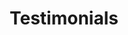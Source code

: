 ---
layout: testimonial
title: Testimonials
permalink: "/testimonials/"
testimonials:
 - content: A wonderful representation of the greatest story ever told. May you attract people to the kingdom with this formidable story.
   name: Somerset, MB
 - content: Very well done. The background scenes are very well thought out and acted. Thanks for sharing the story of Jesus! Thanks for your commitment.
   name: Crystal City, MB
 - content: Beautiful set, love the animals! Excellent Jesus and actors!
   name: Winnipeg, MB
 - content: I have never seen anything like it! Was amazing! Good job everyone.
   name: La Crete, Alberta
 - content: Product One
   name: Value
 - content: Truly a world class performance.
   name: Winnipeg, MB
 - content: Beautiful production, enjoyed it tremendously. Will certainly recommend it to our friends.
   name: Balmoral, MB
 - content: It was wonderful, I felt the peace in my heart and around me.
   name: Winnipeg, MB
 - content: Excellent performance! We were in awe - of the location, the actors, the music…Incredible!
   name: St. Pierre Jollys, MB
 - content: Well done! I’ve been to several and enjoy (it) each time!
   name: Killarney, MB
 - content: Well done. Love the live music. Live animals add a lot to the experience. Awesome witness to the community.
   name: Morden, MB
 - content: Very well organized, loved the picnic under the trees, meditation hike was beautiful and meaningful. Wonderful production!
   name: Brandon, MB
 - content: Beautiful performance. Will recommend to others. Glad we came.
   name: Esterhazy, Saskatchewan
 - content: The play is very professional and (a) very, very spiritual way of showing us the Gospel. Very beautiful, very helpful!
   name: Winnipeg, MB
 - content: Excellent portrayal. Very scripturally correct.
   name: Winnipeg, MB
 - content: Amazing performance. Makes the Bible come alive.
   name: La Crete, Alberta
 - content: Manitoba should be proud of this production.
   name: Winnipeg, MB
 - content: Lovely evening. Beautiful setting. Great performance bringing Jesus to life. May his message touch the hearts of many.
   name: La Salle, MB
 - content: Excellent job. Beautiful surroundings. First time here and very impressed.
   name: Winnipeg, MB
 - content: An excellent production; kept a captive audience young and old! Article in free press-well written!
   name: Winnipeg, MB
 - content: We really enjoyed this production. It is our second time and
    we wouldn't hesitate to return.
   name: Bill & Valerie, Teulon, MB
 - content: We have attended our church services each year for many years...have
    watched movies about the story of Christ's death and resurrection, but never before
    have we actually felt like we were a part of Christ's story of who He was, how
    He and His mother and disciples and others acted and reacted. Thank you for the
    moving and beautiful portrayal of this most important story.
   name: Glen & Val
 - content: We both enjoyed the production; it was the focal point of our
    weekend get away with another couple.
   name: Jack & Lynne
 - content: Very well done. Much work involved. Lots going on to hold the
    attention of the audience. Wonderful site - well organized. Worth the 4 hour drive
    to get here.
   name: Whitewood, SK
 - content: Your show was absolutely fabulous. The acting was the best.
    I have been to the Passion Play in South Dakota but was more moved by yours. I'll
    be telling all my friends.
   name: Ena
---